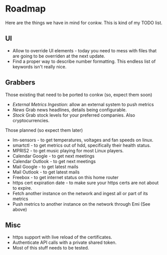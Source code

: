 # Roadmap
Here are the things we have in mind for conkw. This is kind of my TODO list.

## UI
* Allow to override UI elements - today you need to mess with files that are going to be overriden at the next update.
* Find a proper way to describe number formatting. This endless list of keywords isn't really nice.

## Grabbers

Those existing that need to be ported to conkw (so, expect them soon)
* *External Metrics Ingestion*: allow an external system to push metrics
* *News* Grab news headlines, details being configurable.
* *Stock* Grab stock levels for your preferred companies. Also cryptocurrencies.

Those planned (so expect them later)
* lm-sensors - to get temperatures, voltages and fan speeds on linux.
* smartctl - to get metrics out of hdd, specifically their health status.
* MPRIS2 - to get music playing for most Linux players.
* Calendar Google - to get next meetings
* Calendar Outlook - to get next meetings
* Mail Google - to get latest mails
* Mail Outlook - to get latest mails
* Freebox - to get internet status on this home router
* https cert expiration date - to make sure your https certs are not about to expire.
* Fetch another instance on the network and ingest all or part of its metrics
* Push metrics to another instance on the network through Emi (See above)

## Misc
* https support with live reload of the certificates.
* Authenticate API calls with a private shared token.
* Most of this stuff needs to be tested.

